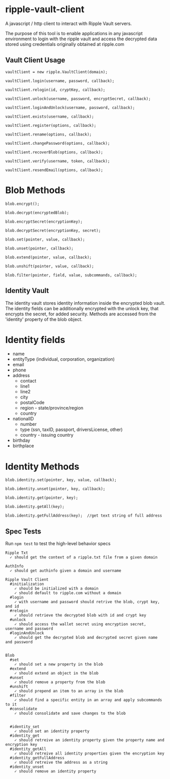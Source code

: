 ripple-vault-client
===================

A javascript / http client to interact with Ripple Vault servers.

The purpose of this tool is to enable applications in any javascript
environment to login with the ripple vault and access the decrypted
data stored using credentials originally obtained at ripple.com
     
        
## Vault Client Usage

    vaultClient = new ripple.VaultClient(domain);

    vaultClient.login(username, password, callback);

    vaultClient.relogin(id, cryptKey, callback);

    vaultClient.unlock(username, password, encryptSecret, callback);

    vaultClient.loginAndUnlock(username, password, callback);
    
    vaultClient.exists(username, callback);
    
    vaultClient.register(options, callback);
    
    vaultClient.rename(options, callback);
    
    vaultClient.changePassword(options, callback);
    
    vaultClient.recoverBlob(options, callback);
    
    vaultClient.verify(username, token, callback);
    
    vaultClient.resendEmail(options, callback);
    

# Blob Methods
    
    blob.encrypt();
    
    blob.decrypt(encryptedBlob);
    
    blob.encryptSecret(encryptionKey);
    
    blob.decryptSecret(encryptionKey, secret);
    
    blob.set(pointer, value, callback);
    
    blob.unset(pointer, callback);
    
    blob.extend(pointer, value, callback);
    
    blob.unshift(pointer, value, callback);
    
    blob.filter(pointer, field, value, subcommands, callback);
    
    
## Identity Vault

  The identity vault stores identity information inside the encrypted 
  blob vault.  The identity fields can be additionally encrypted with the 
  unlock key, that encrypts the secret, for added security. Methods are 
  accessed from the 'identity' property of the blob object.


# Identity fields
  + name
  + entityType (individual, corporation, organization)
  + email
  + phone
  + address
    + contact
    + line1
    + line2
    + city
    + postalCode
    + region - state/province/region
    + country
  + nationalID
    + number
    + type (ssn, taxID, passport, driversLicense, other)
    + country - issuing country
  + birthday
  + birthplace
  
  
# Identity Methods

    blob.identity.set(pointer, key, value, callback);
    
    blob.identity.unset(pointer, key, callback);
    
    blob.identity.get(pointer, key);
    
    blob.identity.getAll(key);
    
    blob.identity.getFullAddress(key);  //get text string of full address
    

## Spec Tests

Run `npm test` to test the high-level behavior specs 

    Ripple Txt
      ✓ should get the context of a ripple.txt file from a given domain

    AuthInfo
      ✓ should get authinfo given a domain and username

    Ripple Vault Client
      #initialization
        ✓ should be initialized with a domain 
        ✓ should default to ripple.com without a domain 
      #login
        ✓ with username and password should retrive the blob, crypt key, and id 
      #relogin
        ✓ should retrieve the decrypted blob with id and crypt key 
      #unlock
        ✓ should access the wallet secret using encryption secret, username and password 
      #loginAndUnlock
        ✓ should get the decrypted blob and decrypted secret given name and password 


    Blob
      #set
        ✓ should set a new property in the blob
      #extend
        ✓ should extend an object in the blob 
      #unset
        ✓ should remove a property from the blob 
      #unshift
        ✓ should prepend an item to an array in the blob 
      #filter
        ✓ should find a specific entity in an array and apply subcommands to it 
      #consolidate
        ✓ should consolidate and save changes to the blob     
    
        
      #identity_set
        ✓ should set an identity property
      #identity_get
        ✓ should retreive an identity property given the property name and encryption key 
      #identity_getAll
        ✓ should retreive all identity properties given the encryption key 
      #identity_getFullAddress
        ✓ should retreive the address as a string 
      #identity_unset
        ✓ should remove an identity property
